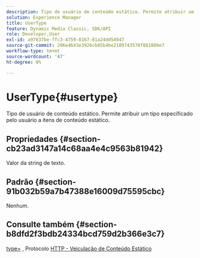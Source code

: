 ```yaml
---
description: Tipo de usuário de conteúdo estático. Permite atribuir um tipo especificado pelo usuário a itens de conteúdo estático.
solution: Experience Manager
title: UserType
feature: Dynamic Media Classic, SDK/API
role: Developer,User
exl-id: a97837be-ffc3-4759-8167-81a24dd54947
source-git-commit: 206e4643e3926cb85b4be2189743578f88180be7
workflow-type: tm+mt
source-wordcount: '47'
ht-degree: 0%

---
```


# UserType{#usertype}

Tipo de usuário de conteúdo estático. Permite atribuir um tipo especificado pelo usuário a itens de conteúdo estático.

## Propriedades {#section-cb23ad3147a14c68aa4e4c9563b81942}

Valor da string de texto.

## Padrão {#section-91b032b59a7b47388e16009d75595cbc}

Nenhum.

## Consulte também {#section-b8dfd2f3bdb24334bcd759d2b366e3c7}

[type=](/help/aem-is-ir-api/is-api/http-ref/image-serving-api-ref/c-http-protocol-reference/c-command-reference/r-type.md) , Protocolo  [HTTP - Veiculação de Conteúdo Estático](/help/aem-is-ir-api/is-api/http-ref/image-serving-api-ref/c-http-protocol-reference/c-syntax-and-features/r-serving-static-non-image-content.md)
